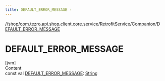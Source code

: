 ```yaml
---
title: DEFAULT_ERROR_MESSAGE -
---
```

//[shop](../../../../index.md)/[com.tezro.api.shop.client.core.service](../../index.md)/[RetrofitService](../index.md)/[Companion](index.md)/[DEFAULT_ERROR_MESSAGE](-d-e-f-a-u-l-t_-e-r-r-o-r_-m-e-s-s-a-g-e.md)



# DEFAULT_ERROR_MESSAGE  
[jvm]  
Content  
const val [DEFAULT_ERROR_MESSAGE](-d-e-f-a-u-l-t_-e-r-r-o-r_-m-e-s-s-a-g-e.md): [String](https://kotlinlang.org/api/latest/jvm/stdlib/kotlin/-string/index.html)  



